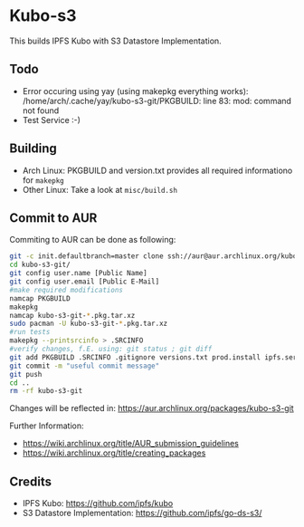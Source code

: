 # Kubo-s3

This builds IPFS Kubo with S3 Datastore Implementation.

## Todo

- Error occuring using yay (using makepkg everything works): /home/arch/.cache/yay/kubo-s3-git/PKGBUILD: line 83: mod: command not found
- Test Service :-)

## Building

- Arch Linux: PKGBUILD and version.txt provides all required informationo for `makepkg` 
- Other Linux: Take a look at `misc/build.sh`

## Commit to AUR

Commiting to AUR can be done as following:

```bash
git -c init.defaultbranch=master clone ssh://aur@aur.archlinux.org/kubo-s3-git.git 
cd kubo-s3-git/
git config user.name [Public Name]
git config user.email [Public E-Mail]
#make required modifications
namcap PKGBUILD
makepkg
namcap kubo-s3-git-*.pkg.tar.xz
sudo pacman -U kubo-s3-git-*.pkg.tar.xz
#run tests
makepkg --printsrcinfo > .SRCINFO
#verify changes, f.E. using: git status ; git diff
git add PKGBUILD .SRCINFO .gitignore versions.txt prod.install ipfs.service
git commit -m "useful commit message"
git push
cd ..
rm -rf kubo-s3-git
```

Changes will be reflected in: https://aur.archlinux.org/packages/kubo-s3-git

Further Information:

- https://wiki.archlinux.org/title/AUR_submission_guidelines
- https://wiki.archlinux.org/title/creating_packages


## Credits

- IPFS Kubo: https://github.com/ipfs/kubo
- S3 Datastore Implementation: https://github.com/ipfs/go-ds-s3/